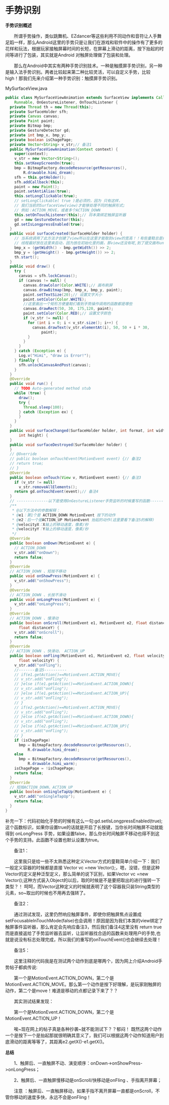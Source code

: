# 手势识别

**手势识别概述**

       所谓手势操作，类似跳舞机、EZdancer等这些利用不同动作和音符让人手舞足蹈一样，那么Android这里的手势只是让我们在游戏和软件中的操作有了更多的花样和玩法，根据玩家接触屏幕时间的长短，在屏幕上滑动的距离，按下抬起的时间等进行了包装，其实就是Android 对触屏处理做了包装和处理。

       那么在Android中其实有两种手势识别技术。一种是触摸屏手势识别，另一种是输入法手势识别。两者比较起来第二种比较灵活，可以自定义手势，比较high！那我们先来介绍第一种手势识别：触摸屏手势识别。

MySurfaceView.java

```java
public class MySurfaceViewAnimation extends SurfaceView implements Callback,  
    Runnable, OnGestureListener, OnTouchListener {  
  private Thread th = new Thread(this);  
  private SurfaceHolder sfh;  
  private Canvas canvas;  
  private Paint paint;  
  private Bitmap bmp;  
  private GestureDetector gd;  
  private int bmp_x, bmp_y;  
  private boolean isChagePage;  
  private Vector<String> v_str;// 备注1  
  public MySurfaceViewAnimation(Context context) {  
    super(context);  
    v_str = new Vector<String>();  
    this.setKeepScreenOn(true);  
    bmp = BitmapFactory.decodeResource(getResources(),  
        R.drawable.himi_dream);  
    sfh = this.getHolder();  
    sfh.addCallback(this);  
    paint = new Paint();  
    paint.setAntiAlias(true);  
    this.setLongClickable(true);  
    // setLongClickable( true )是必须的，因为 只有这样，  
    // 我们当前的SurfaceView(view)才能够处理不同的触屏形式;  
    // 例如：ACTION_MOVE，或者多个ACTION_DOWN  
    this.setOnTouchListener(this);// 将本类绑定触屏监听器  
    gd = new GestureDetector(this);  
    gd.setIsLongpressEnabled(true);  
  }  
  public void surfaceCreated(SurfaceHolder holder) {  
    // 当系统调用了此方法才创建了view所以在这里才能取到view的宽高！！有些童鞋总是把东西都放在初始化函数里！  
    // 线程最好放在这里来启动，因为放在初始化里的画，那view还没有呢,到了提交画布unlockCanvasAndPost的时候就异常啦！  
    bmp_x = (getWidth() - bmp.getWidth()) >> 2;  
    bmp_y = (getHeight() - bmp.getHeight()) >> 2;  
    th.start();  
  }  
  public void draw() {  
    try {  
      canvas = sfh.lockCanvas();  
      if (canvas != null) {  
        canvas.drawColor(Color.WHITE);// 画布刷屏  
        canvas.drawBitmap(bmp, bmp_x, bmp_y, paint);  
        paint.setTextSize(20);// 设置文字大小  
        paint.setColor(Color.WHITE);  
        //这里画出一个矩形方便童鞋们看到手势操作调用的函数都是哪些  
        canvas.drawRect(50, 30, 175,120, paint);  
        paint.setColor(Color.RED);// 设置文字颜色  
        if (v_str != null) {  
          for (int i = 0; i < v_str.size(); i++) {  
            canvas.drawText(v_str.elementAt(i), 50, 50 + i * 30,  
                paint);  
          }  
        }  
      }  
    } catch (Exception e) {  
      Log.v("Himi", "draw is Error!");  
    } finally {  
      sfh.unlockCanvasAndPost(canvas);  
    }  
  }  
  @Override
  public void run() {  
    // TODO Auto-generated method stub  
    while (true) {  
      draw();  
      try {  
        Thread.sleep(100);  
      } catch (Exception ex) {  
      }  
    }  
  }  
  public void surfaceChanged(SurfaceHolder holder, int format, int width,  
      int height) {  
  }  
  public void surfaceDestroyed(SurfaceHolder holder) {  
  }  
  // @Override  
  // public boolean onTouchEvent(MotionEvent event) {// 备注2  
  // return true;  
  // }  
  @Override
  public boolean onTouch(View v, MotionEvent event) {// 备注3  
    if (v_str != null)  
      v_str.removeAllElements();  
    return gd.onTouchEvent(event);// 备注4  
  }  
  // --------------以下是使用OnGestureListener手势监听的时候重写的函数---------  
  /** 
   * @以下方法中的参数解释： 
   * @e1：第1个是 ACTION_DOWN MotionEvent 按下的动作 
   * @e2：后一个是ACTION_UP MotionEvent 抬起的动作(这里要看下备注5的解释) 
   * @velocityX：X轴上的移动速度，像素/秒 
   * @velocityY：Y轴上的移动速度，像素/秒 
   */
  @Override
  public boolean onDown(MotionEvent e) {  
    // ACTION_DOWN  
    v_str.add("onDown");  
    return false;  
  }  
  @Override
  // ACTION_DOWN 、短按不移动  
  public void onShowPress(MotionEvent e) {  
    v_str.add("onShowPress");  
  }  
  @Override
  // ACTION_DOWN 、长按不滑动  
  public void onLongPress(MotionEvent e) {  
    v_str.add("onLongPress");  
  }  
  @Override
  // ACTION_DOWN 、慢滑动  
  public boolean onScroll(MotionEvent e1, MotionEvent e2, float distanceX,  
      float distanceY) {  
    v_str.add("onScroll");  
    return false;  
  }  
  @Override
  // ACTION_DOWN 、快滑动、 ACTION_UP  
  public boolean onFling(MotionEvent e1, MotionEvent e2, float velocityX,  
      float velocityY) {  
    v_str.add("onFling");  
    //-------备注5----------  
    // if(e1.getAction()==MotionEvent.ACTION_MOVE){  
    // v_str.add("onFling");  
    // }else if(e1.getAction()==MotionEvent.ACTION_DOWN){  
    // v_str.add("onFling");  
    // }else if(e1.getAction()==MotionEvent.ACTION_UP){  
    // v_str.add("onFling");  
    // }  
    // if(e2.getAction()==MotionEvent.ACTION_MOVE){  
    // v_str.add("onFling");  
    // }else if(e2.getAction()==MotionEvent.ACTION_DOWN){  
    // v_str.add("onFling");  
    // }else if(e2.getAction()==MotionEvent.ACTION_UP){  
    // v_str.add("onFling");  
    // }  
    if (isChagePage)  
      bmp = BitmapFactory.decodeResource(getResources(),  
          R.drawable.himi_dream);  
    else
      bmp = BitmapFactory.decodeResource(getResources(),  
          R.drawable.himi_warm);  
    isChagePage = !isChagePage;  
    return false;  
  }  
  @Override
  // 短按ACTION_DOWN、ACTION_UP  
  public boolean onSingleTapUp(MotionEvent e) {  
    v_str.add("onSingleTapUp");  
    return false;  
  }  
} 
```

补充一下：代码初始化手势的时候有这么一句:gd.setIsLongpressEnabled(true);这个函数标识，如果你设置true的话就是开启了长按键，当你长时间触屏不动就能得到 onLongPress 手势，如果设置false，那么你长时间触屏不移动也得不到这个手势的支持。此函数不设置也默认设置为true。

       备注1：

       这里我只是给一些不太熟悉这种定义Vector方式的童鞋简单介绍一下：我们一般定义容器的时候都是直接 Vector vc =new Vector();，嗯，没错，但是这种Vector<String>的定义是种泛型定义，那么简单的说下区别，如果Vector vc =new Vector();这种方式装入Object的以后，取的时候是不是要把取出的进行强转一下类型？！ 呵呵，而Vector<String>这种定义的时候就表明了这个容器我只装String类型的元素，so~取出的时候也不用再去强转了。

       备注2：

       通过测试发现，这里仍然响应触屏事件，即使你把触屏焦点设置成setFocusableInTouchMode(false)也会调用！原因是因为我们本类的view绑定了触屏事件监听器，那么肯定会先响应备注3，然后我们备注4这里没有 return true 而是直接返给了手势监听器去监听，让监听器找合适的函数来处理用户的手势,也就是说没有标志处理完成，所以我们的重写的onTouchEvent()也会继续去处理！

       备注5：

       这里注释的代码我是在测试两个动作到底是哪两个，因为网上介绍Android手势帖子都疯传说:

       第一个是MotionEvent.ACTION_DOWN，第二个是MotionEvent.ACTION_MOVE。那么第一个动作是按下好理解，是玩家刚触屏的动作，第二个是move！难道是移动的点都记录下来了？？

       其实测试结果发现：

       第一个是MotionEvent.ACTION_DOWN，第二个是MotionEvent.ACTION_UP！

       唉~现在网上的帖子真是各种抄袭~就不能测试下？？郁闷！ 既然这两个动作一个是按下一个是抬起那就很明确其意义了，我们可以根据这两个动作知道用户到底滑动的距离等等了，其距离e2.getX()-e1.getX()。

**总结**

       1、触屏后、一直触屏不动、演变顺序：onDown->onShowPress->onLongPress；

       2、触屏后、一直触屏慢移动是onScroll/快移动是onFling 、手指离开屏幕；

       注意 ：触屏后、一直触屏移动，如果手指不离开屏幕一直都是onScroll，不管你移动的速度多快，永远不会是onFling！

